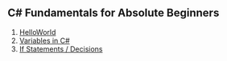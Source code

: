 <h2>C# Fundamentals for Absolute Beginners</h2>
<ol>
<li> <a href="https://github.com/mahreenq/CSharpTutorial/blob/HelloWorld/HelloWorld/Program.cs"> HelloWorld </a> </li>
<li> <a href="https://github.com/mahreenq/CSharpTutorial/blob/Variables/HelloWorld/Program.cs"> Variables in C# </a> </li>
<li> <a href="https://github.com/mahreenq/CSharpTutorial/blob/ifStatements/HelloWorld/Program.cs"> If Statements / Decisions </a> </li>
</ol>
